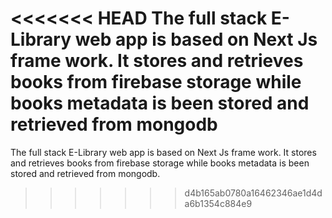<<<<<<< HEAD
The full stack E-Library web app is based on Next Js frame work. It stores and retrieves books from firebase storage while books metadata is been stored and retrieved from mongodb
=======
The full stack E-Library web app is based on Next Js frame work. It stores and retrieves books from firebase storage while books metadata is been stored and retrieved from mongodb.
>>>>>>> d4b165ab0780a16462346ae1d4da6b1354c884e9
